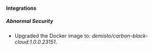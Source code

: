 #### Integrations
##### Abnormal Security
- Upgraded the Docker image to: *demisto/carbon-black-cloud:1.0.0.23151*.
